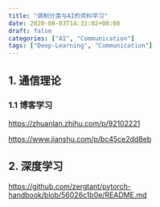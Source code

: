 ```yaml
---
title: "调制分类与AI的资料学习"
date: 2020-08-03T14:31:02+08:00
draft: false
categories: ["AI", "Communication"]
tags: ["Deep-Learning", "Communication"]
---
```




## 1. 通信理论


### 1.1 博客学习


https://zhuanlan.zhihu.com/p/92102221

https://www.jianshu.com/p/bc45ce2dd8eb





## 2. 深度学习

https://github.com/zergtant/pytorch-handbook/blob/56026c1b0e/README.md